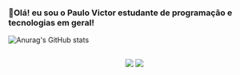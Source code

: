 ### 👋Olá! eu sou o Paulo Victor estudante de programação e tecnologias em geral!

![Anurag's GitHub stats](https://github-readme-stats.vercel.app/api?username=costapaulovictor&show_icons=true&theme=radical)


<div align="center">
 
  ##
 
<div> 
  <a href = "mailto:costapaulovictorr@gmail.com"><img src="https://img.shields.io/badge/-Gmail-%23333?style=for-the-badge&logo=gmail&logoColor=white" target="_blank"></a>
  <a href="https://www.linkedin.com/in/paulo-victor-025776206/" target="_blank"><img src="https://img.shields.io/badge/-LinkedIn-%230077B5?style=for-the-badge&logo=linkedin&logoColor=white" target="_blank"></a> 

</div>
